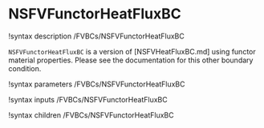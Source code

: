 # NSFVFunctorHeatFluxBC

!syntax description /FVBCs/NSFVFunctorHeatFluxBC

`NSFVFunctorHeatFluxBC` is a version of [NSFVHeatFluxBC.md] using functor material properties.
Please see the documentation for this other boundary condition.

!syntax parameters /FVBCs/NSFVFunctorHeatFluxBC

!syntax inputs /FVBCs/NSFVFunctorHeatFluxBC

!syntax children /FVBCs/NSFVFunctorHeatFluxBC
